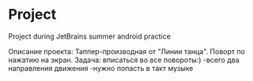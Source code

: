 # Project
Project during JetBrains summer android practice

Описание проекта:
Таппер-производная от "Линии танца".
Поворт по нажатию на экран. 
Задача: вписаться во все повороты:)
-всего два направления движения
-нужно попасть в такт музыке

